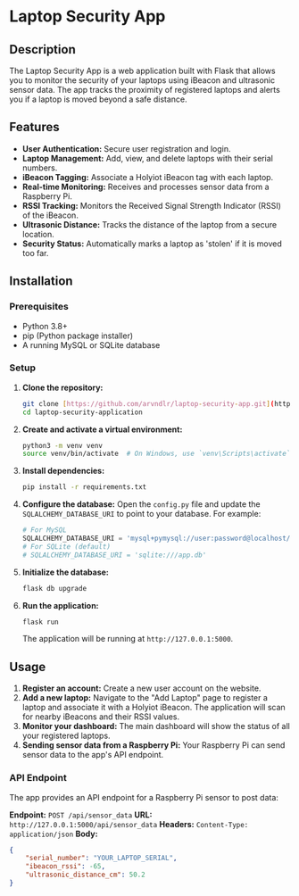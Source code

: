 # Laptop Security App

## Description

The Laptop Security App is a web application built with Flask that allows you to monitor the security of your laptops using iBeacon and ultrasonic sensor data. The app tracks the proximity of registered laptops and alerts you if a laptop is moved beyond a safe distance.

## Features

* **User Authentication:** Secure user registration and login.
* **Laptop Management:** Add, view, and delete laptops with their serial numbers.
* **iBeacon Tagging:** Associate a Holyiot iBeacon tag with each laptop.
* **Real-time Monitoring:** Receives and processes sensor data from a Raspberry Pi.
* **RSSI Tracking:** Monitors the Received Signal Strength Indicator (RSSI) of the iBeacon.
* **Ultrasonic Distance:** Tracks the distance of the laptop from a secure location.
* **Security Status:** Automatically marks a laptop as 'stolen' if it is moved too far.

## Installation

### Prerequisites

* Python 3.8+
* pip (Python package installer)
* A running MySQL or SQLite database

### Setup

1.  **Clone the repository:**
    ```bash
    git clone [https://github.com/arvndlr/laptop-security-app.git](https://github.com/arvndlr/laptop-security-application.git)
    cd laptop-security-application
    ```

2.  **Create and activate a virtual environment:**
    ```bash
    python3 -m venv venv
    source venv/bin/activate  # On Windows, use `venv\Scripts\activate`
    ```

3.  **Install dependencies:**
    ```bash
    pip install -r requirements.txt
    ```

4.  **Configure the database:**
    Open the `config.py` file and update the `SQLALCHEMY_DATABASE_URI` to point to your database. For example:
    ```python
    # For MySQL
    SQLALCHEMY_DATABASE_URI = 'mysql+pymysql://user:password@localhost/db_name'
    # For SQLite (default)
    # SQLALCHEMY_DATABASE_URI = 'sqlite:///app.db'
    ```

5.  **Initialize the database:**
    ```bash
    flask db upgrade
    ```

6.  **Run the application:**
    ```bash
    flask run
    ```
    The application will be running at `http://127.0.0.1:5000`.

## Usage

1.  **Register an account:** Create a new user account on the website.
2.  **Add a new laptop:** Navigate to the "Add Laptop" page to register a laptop and associate it with a Holyiot iBeacon. The application will scan for nearby iBeacons and their RSSI values.
3.  **Monitor your dashboard:** The main dashboard will show the status of all your registered laptops.
4.  **Sending sensor data from a Raspberry Pi:** Your Raspberry Pi can send sensor data to the app's API endpoint.

### API Endpoint

The app provides an API endpoint for a Raspberry Pi sensor to post data:

**Endpoint:** `POST /api/sensor_data`
**URL:** `http://127.0.0.1:5000/api/sensor_data`
**Headers:** `Content-Type: application/json`
**Body:**
```json
{
    "serial_number": "YOUR_LAPTOP_SERIAL",
    "ibeacon_rssi": -65,
    "ultrasonic_distance_cm": 50.2
}
